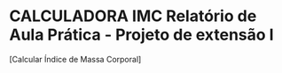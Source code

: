 # CALCULADORA IMC Relatório de Aula Prática - Projeto de extensão I
[Calcular Índice de Massa Corporal]
